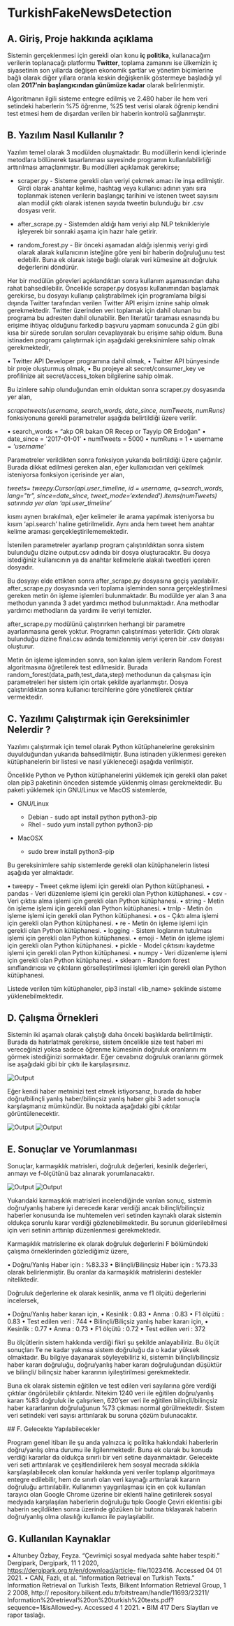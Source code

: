 # TurkishFakeNewsDetection


## A. Giriş, Proje hakkında açıklama

Sistemin gerçeklenmesi için gerekli olan konu **iç politika**, kullanacağım verilerin toplanacağı platformu **Twitter**, toplama zamanını ise ülkemizin iç siyasetinin son yıllarda değişen ekonomik şartlar ve yönetim biçimlerine bağlı olarak diğer yıllara oranla keskin değişkenlik göstermeye başladığı yıl olan **2017’nin başlangıcından günümüze kadar** olarak belirlenmiştir.

Algoritmanın ilgili sisteme entegre edilmiş ve 2.480 haber ile hem veri setindeki haberlerin %75 öğrenme, %25 test verisi olarak öğrenip kendini test etmesi hem de dışardan verilen bir haberin kontrolü sağlanmıştır.

## B. Yazılım Nasıl Kullanılır ?

Yazılım temel olarak 3 modülden oluşmaktadır. Bu modüllerin kendi içlerinde metodlara bölünerek tasarlanması sayesinde programın kullanılabilirliği arttırılması amaçlanmıştır. Bu modülleri açıklamak gerekirse;

- scraper.py - Sisteme gerekli olan veriyi çekmek amacı ile inşa edilmiştir. Girdi olarak anahtar kelime, hashtag veya kullanıcı adının yanı sıra toplanmak istenen verilerin başlangıç tarihini ve istenen tweet sayısını alan modül çıktı olarak istenen sayıda tweetin bulunduğu bir .csv dosyası verir.
  
- after_scrape.py - Sistemden aldığı ham veriyi alıp NLP teknikleriyle işleyerek bir sonraki aşama için hazır hale getirir.

- random_forest.py - Bir önceki aşamadan aldığı işlenmiş veriyi girdi olarak alarak kullanıcının isteğine göre yeni bir haberin doğruluğunu test edebilir. Buna ek olarak isteğe bağlı olarak veri kümesine ait doğruluk değerlerini döndürür.
  
Her bir modülün görevleri açıklandıktan sonra kullanım aşamasından daha rahat bahsedilebilir.
Öncelikle scraper.py dosyası kullanımından başlamak gerekirse, bu dosyayı kullanıp çalıştırabilmek için programlama bilgisi dışında Twitter tarafından verilen Twitter API erişim iznine sahip olmak gerekmektedir.
Twitter üzerinden veri toplamak için dahil olunan bu programa bu adresten dahil olunabilir. Ben literatür taraması esnasında bu erişime ihtiyaç olduğunu farkedip başvuru yapmam sonucunda 2 gün gibi kısa bir sürede sorulan soruları cevaplayarak bu erişime sahip oldum. Buna istinaden programı çalıştırmak için aşağıdaki gereksinimlere sahip olmak gerekmektedir,

• Twitter API Developer programına dahil olmak,
• Twitter API bünyesinde bir proje oluşturmuş olmak,
• Bu projeye ait secret/consumer_key ve profilinize ait secret/access_token bilgilerine sahip olmak.

Bu izinlere sahip olunduğundan emin olduktan sonra scraper.py dosyasında yer alan, 

*scrapetweets(username, search_words, date_since, numTweets, numRuns)* fonksiyonuna gerekli parametreler aşağıda belirtildiği üzere verilir.

• search_words = “akp OR bakan OR Recep or Tayyip OR Erdoğan" 
• date_since = '2017-01-01'
• numTweets = 5000
• numRuns = 1
• username = *'username'*

Parametreler verildikten sonra fonksiyon yukarıda belirtildiği üzere çağırılır. Burada dikkat edilmesi gereken alan, eğer kullanıcıdan veri çekilmek isteniyorsa fonksiyon içerisinde yer alan,

*tweets=* *tweepy.Cursor(api.user_timeline, id = username, q=search_words, lang="tr", since=date_since, tweet_mode=‘extended’).items(numTweets)
satırında yer alan ‘api.user_timeline’* 

kısmı aynen bırakılmalı, eğer kelimeler ile arama yapılmak isteniyorsa bu kısım ‘api.search’ haline getirilmelidir. Aynı anda hem tweet hem anahtar kelime araması gerçekleştirilememektedir.

İstenilen parametreler ayarlanıp program çalıştırıldıktan sonra sistem bulunduğu dizine output.csv adında bir dosya oluşturacaktır. Bu dosya istediğiniz kullanıcının ya da anahtar kelimelerle alakalı tweetleri içeren dosyadır.

Bu dosyayı elde ettikten sonra after_scrape.py dosyasına geçiş yapılabilir. after_scrape.py dosyasında veri toplama işleminden sonra gerçekleştirilmesi gereken metin ön işleme işlemleri bulunmaktadır. Bu modülde yer alan 3 ana methodun yanında 3 adet yardımcı method bulunmaktadır. Ana methodlar yardımcı methodların da yardımı ile veriyi temizler.

after_scrape.py modülünü çalıştırırken herhangi bir parametre ayarlanmasına gerek yoktur. Programın çalıştırılması yeterlidir. Çıktı olarak bulunduğu dizine final.csv adında temizlenmiş veriyi içeren bir .csv dosyası oluşturur.

Metin ön işleme işleminden sonra, son kalan işlem verilerin Random Forest algoritmasına öğretilerek test edilmesidir. Burada random_forest(data_path,test_data,step) methodunun da çalışması için parametreleri her sistem için ortak şekilde ayarlanmıştır. Dosya çalıştırıldıktan sonra kullanıcı tercihlerine göre yönetilerek çıktılar vermektedir.

## C. Yazılımı Çalıştırmak için Gereksinimler Nelerdir ?
Yazılımı çalıştırmak için temel olarak Python kütüphanelerine gereksinim duyulduğundan yukarıda bahsedilmiştir. Buna istinaden yüklenmesi gereken kütüphanelerin bir listesi ve nasıl yükleneceği aşağıda verilmiştir.

Öncelikle Python ve Python kütüphanelerini yüklemek için gerekli olan paket olan pip3 paketinin önceden sistemde yüklenmiş olması gerekmektedir. Bu paketi yüklemek için GNU/Linux ve MacOS sistemlerde,

- GNU/Linux
  - Debian - sudo apt install python python3-pip 
  - Rhel   - sudo yum install python python3-pip
  
- MacOSX
  - sudo brew install python3-pip
  
Bu gereksinimlere sahip sistemlerde gerekli olan kütüphanelerin listesi aşağıda yer almaktadır.

• tweepy - Tweet çekme işlemi için gerekli olan Python kütüphanesi.
• pandas - Veri düzenleme işlemi için gerekli olan Python kütüphanesi. 
• csv - Veri çıktısı alma işlemi için gerekli olan Python kütüphanesi.
• string - Metin ön işleme işlemi için gerekli olan Python kütüphanesi. 
• trnlp - Metin ön işleme işlemi için gerekli olan Python kütüphanesi.
• os - Çıktı alma işlemi için gerekli olan Python kütüphanesi.
• re - Metin ön işleme işlemi için gerekli olan Python kütüphanesi.
• logging - Sistem loglarının tutulması işlemi için gerekli olan Python
kütüphanesi.
• emoji - Metin ön işleme işlemi için gerekli olan Python kütüphanesi.
• pickle - Model çıktısını kaydetme işlemi için gerekli olan Python kütüphanesi.
• numpy - Veri düzenleme işlemi için gerekli olan Python kütüphanesi.
• sklearn - Random forest sınıflandırıcısı ve çıktıların görselleştirilmesi işlemleri için gerekli olan Python kütüphanesi.

Listede verilen tüm kütüphaneler, pip3 install <lib_name> şeklinde sisteme yüklenebilmektedir.

## D. Çalışma Örnekleri

Sistemin iki aşamalı olarak çalıştığı daha önceki başlıklarda belirtilmiştir. Burada da hatırlatmak gerekirse, sistem öncelikle size test haberi mi vereceğinizi yoksa sadece öğrenme kümesinin doğruluk oranlarını mı görmek istediğinizi sormaktadır. Eğer cevabınız doğruluk oranlarını görmek ise aşağıdaki gibi bir çıktı ile karşılaşırsınız.

![Output](graphics/0_output.png)

Eğer kendi haber metninizi test etmek istiyorsanız, burada da haber doğru/bilinçli yanlış haber/bilinçsiz yanlış haber gibi 3 adet sonuçla karşılaşmanız mümkündür. Bu noktada aşağıdaki gibi çıktılar görüntülenecektir.

![Output](graphics/1-dogru.png)
![Output](graphics/1-bilincli-yanlis.png)

## E. Sonuçlar ve Yorumlanması

Sonuçlar, karmaşıklık matrisleri, doğruluk değerleri, kesinlik değerleri, anmayı ve f-ölçütünü baz alınarak yorumlanacaktır.

![Output](graphics/Figure_1.png)
![Output](graphics/Figure_2.png)

Yukarıdaki karmaşıklık matrisleri incelendiğinde varılan sonuç, sistemin doğru/yanlış habere iyi derecede karar verdiği ancak bilinçli/bilinçsiz haberler konusunda ise muhtemelen veri setinden kaynaklı olarak sistemin oldukça sorunlu karar verdiği gözlenebilmektedir.
Bu sorunun giderilebilmesi için veri setinin arttırılıp düzenlenmesi gerekmektedir.

Karmaşıklık matrislerine ek olarak doğruluk değerlerini F bölümündeki çalışma örneklerinden gözlediğimiz üzere,

• Doğru/Yanlış Haber için : %83.33
• Bilinçli/Bilinçsiz Haber için : %73.33
olarak belirlenmiştir. Bu oranlar da karmaşıklık matrislerini destekler niteliktedir.

Doğruluk değerlerine ek olarak kesinlik, anma ve f1 ölçütü değerlerini incelersek,

• Doğru/Yanlış haber kararı için, • Kesinlik : 0.83
• Anma : 0.83
• F1 ölçütü : 0.83
• Test edilen veri : 744
• Bilinçli/Biliçsiz yanlış haber kararı için, • Kesinlik : 0.77
• Anma : 0.73
• F1 ölçütü : 0.72
• Test edilen veri : 372

Bu ölçütlerin sistem hakkında verdiği fikri şu şekilde anlayabiliriz. Bu ölçüt sonuçları 1’e ne kadar yakınsa sistem doğruluğu da o kadar yüksek olmaktadır. Bu bilgiye dayanarak söyleyebiliriz ki, sistemin bilinçli/bilinçsiz haber kararı doğruluğu, doğru/yanlış haber kararı doğruluğundan düşüktür ve bilinçli/ bilinçsiz haber kararının iyileştirilmesi gerekmektedir.

Buna ek olarak sistemin eğitilen ve test edilen veri sayılarına göre verdiği çıktılar öngörülebilir çıktılardır. Nitekim 1240 veri ile eğitilen doğru/yanlış kararı %83 doğruluk ile çalışırken, 620’şer veri ile eğitilen bilinçli/bilinçsiz haber kararlarının doğruluğunun %73 çıkması normal görülmektedir. Sistem veri setindeki veri sayısı arttırılarak bu soruna çözüm bulunacaktır.

## F. Gelecekte Yapılabilecekler

Program genel itibarı ile şu anda yalnızca iç politika hakkındaki haberlerin doğru/yanlış olma durumu ile ilgilenmektedir. Buna ek olarak bu konuda verdiği kararlar da oldukça sınırlı bir veri setine dayanmaktadır.
Gelecekte veri seti arttırılarak ve çeşitlendirilerek hem sosyal mecrada sıklıkla karşılaşılabilecek olan konular hakkında yeni veriler toplanıp algoritmaya entegre edilebilir, hem de sınırlı olan veri kaynağı arttırılarak kararın doğruluğu arttırılabilir.
Kullanımın yaygınlaşması için en çok kullanılan tarayıcı olan Google Chrome üzerine bir eklenti haline getirilerek sosyal medyada karşılaşılan haberlerin doğruluğu tıpkı Google Çeviri eklentisi gibi haberin seçildikten sonra üzerinde gözüken bir butona tıklayarak haberin doğru/yanlış olma olasılığı kullanıcı ile paylaşılabilir.

## G. Kullanılan Kaynaklar

• Altunbey Özbay, Feyza. “Çevrimiçi sosyal medyada sahte haber tespiti.” Dergipark, Dergipark, 11 1 2020, https://dergipark.org.tr/en/download/article- file/1023416. Accessed 04 01 2021.
• CAN, Fazlı, et al. “Information Retrieval on Turkish Texts.” Information Retrieval on Turkish Texts, Bilkent Information Retrieval Group, 1 2 2008, http:// repository.bilkent.edu.tr/bitstream/handle/11693/23211/ Information%20retrieval%20on%20turkish%20texts.pdf? sequence=1&isAllowed=y. Accessed 4 1 2021.
• BIM 417 Ders Slaytları ve rapor taslağı.